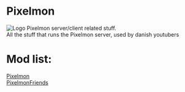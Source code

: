 # Pixelmon
![Logo](http://vignette1.wikia.nocookie.net/thelorienlegacies/images/2/2c/4129-pokemon-pokeball.png)
Pixelmon server/client related stuff.<br />
All the stuff that runs the Pixelmon server, used by danish youtubers <br />
# Mod list:
[Pixelmon](http://pixelmonmod.com) <br />
[PixelmonFriends](http://pixelmonmod.com/wiki/index.php?title=Pixelmon_Friends) <br />
